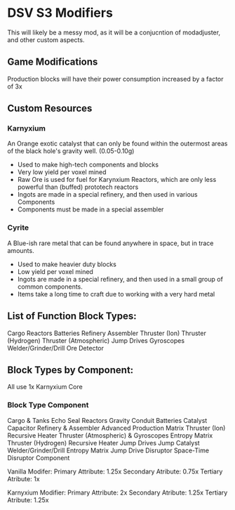 # DSV S3 Modifiers
This will likely be a messy mod, as it will be a conjucntion of modadjuster, and other custom aspects.

## Game Modifications
Production blocks will have their power consumption increased by a factor of 3x

## Custom Resources
### Karnyxium
An Orange exotic catalyst that can only be found within the outermost areas of the black hole's gravity well. (0.05-0.10g)
- Used to make high-tech components and blocks
- Very low yield per voxel mined
- Raw Ore is used for fuel for Karynxium Reactors, which are only less powerful than (buffed) prototech reactors
- Ingots are made in a special refinery, and then used in various Components
- Components must be made in a special assembler

### Cyrite
A Blue-ish rare metal that can be found anywhere in space, but in trace amounts. 
- Used to make heavier duty blocks
- Low yield per voxel mined
- Ingots are made in a special refinery, and then used in a small group of common components.
- Items take a long time to craft due to working with a very hard metal

## List of Function Block Types:
Cargo
Reactors
Batteries
Refinery
Assembler
Thruster (Ion)
Thruster (Hydrogen)
Thruster (Atmospheric)
Jump Drives
Gyroscopes
Welder/Grinder/Drill
Ore Detector


## Block Types by Component:

All use 1x Karnyxium Core

### Block Type                                 Component
Cargo & Tanks                                  Echo Seal
Reactors                                       Gravity Conduit
Batteries                                      Catalyst Capacitor
Refinery & Assembler                           Advanced Production Matrix
Thruster (Ion)                                 Recursive Heater
Thruster (Atmospheric) & Gyroscopes            Entropy Matrix
Thruster (Hydrogen)                            Recursive Heater
Jump Drives                                    Jump Catalyst
Welder/Grinder/Drill                           Entropy Matrix
Jump Drive Disruptor                           Space-Time Disruptor Component


Vanilla Modifer:
Primary Attribute: 1.25x
Secondary Atribute: 0.75x
Tertiary Atribute: 1x

Karnyxium Modifier:
Primary Attribute: 2x
Secondary Atribute: 1.25x
Tertiary Atribute: 1.25x

